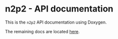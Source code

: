 n2p2 - API documentation
========================

This is the `n2p2` API documentation using Doxygen.

The remaining docs are located [here](../index.html).
